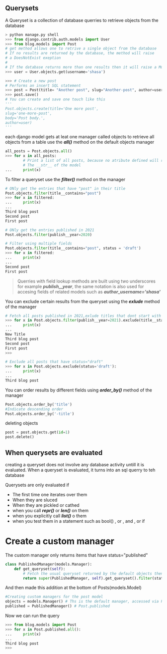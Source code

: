 
## Querysets 
A Queryset is a collection of database querries to retrieve objects from the database

```python
> python manage.py shell
>>> from django.contrib.auth.models import User
>>> from blog.models import Post
# get method allows one to retrive a single object from the database
# If no results are returned by the database, the method will raise
# a DoesNotExist exeption 
#
# If the database returns more than one results then it will raise a MultipleOpjectsReturned exeption
>>> user = User.objects.get(username='shasa')

>>> # Create a new post 
# Performs an insert SQL statement 
>>> post = Post(title= "Another post", slug="Another-post", author=user, body="post body")
>>> post.save()
# You can create and save one touch like this 
'''
Post.objects.create(title='One more post',
slug='one-more-post',
body='Post body.',
author=user)
'''
```

each django model gets at leat one manager called objects
to retrieve all objects from a table use the ***all()*** method on the default objects manager
```python
all_posts = Post.objects.all()
>>> for x in all_posts:
        # Print a list of all posts, because no atribute defined will return
        # The __str__ of the model
...     print(x)

```

To filter a queryset use the ***filter()*** method on the manager
```python
# ONly get the entries that have "post" in their title
Post.objects.filter(title__contains="post")
>>> for x in filtered:
...     print(x)
... 
Third blog post
Second post
First post

# ONly get the entries published in 2021
Post.objects.filter(publish__year=2020)

# Filter using multiple fields 
Post.objects.filter(title__contains="post", status = 'draft')
>>> for x in filtered:
...     print(x)
... 
Second post
First post
```

> Querries with field lookup methods are built using two underscores for example ***publish__year***, the same notation is also used for accesing fields of related models such as ***author_username='shasa'***

You can exclude certain results from the queryset using the ***exlude*** method of the manager
```python
# Fetch all posts published in 2021,exlude titles that dont start with why 
>>> for x in Post.objects.filter(publish__year=2021).exclude(title__startswith='Why'):
...     print(x)
... 
New Title
Third blog post
Second post
First post
>>> 
```

```python
# Exclude all posts that have status="draft"
>>> for x in Post.objects.exclude(status='draft'):
...     print(x)
... 
Third blog post
```

You can order results by different fields using ***order_by()*** method of the manager
```python
Post.objects.order_by('title')
#Indicate descending order
Post.objects.order_by('-title')
```
deleting objects 
```python
post = post.objects.get(id=1)
post.delete()
```

## When querysets are evaluated
creating a queryset does not involve any database activity untill it is evaluated. When a queryset is evaluated, it turns into an sql querry to teh database

Querysets are only evaluated if
* The first time one iterates over them
* When they are sluced
* When they are pickled or cathed
* when you call ***repr()*** or ***len()*** on them
* when you explicitly call ***list()*** o them 
* when you test them in a statement such as bool() , or , and , or if

# Create a custom manager
The custom manager only returns items that have status="published"
```python
class PublishedManager(models.Manager):
    def get_queryset(self):
        # Fetch the usual queryset returned by the default objects then add a filter to it 
        return super(PublishedManager, self).get_queryset().filter(status='published')
```
And then made this addition at the bottom of Posts(models.Model)
```python
#Creating custom managers for the post model
objects = models.Manager() # Ths is the default manager, accessed via Post.objects
published = PublishedManager() # Post.published
```

Now we can run the query
```python
>>> from blog.models import Post
>>> for x in Post.published.all():
...     print(x)
... 
Third blog post
>>> 

```